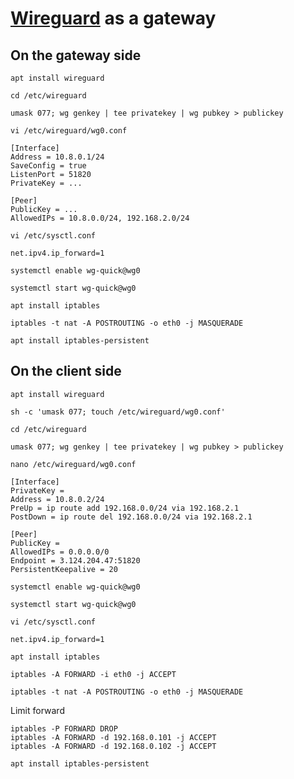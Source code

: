 # [Wireguard](https://www.wireguard.com/) as a gateway
## On the gateway side
```
apt install wireguard
```

```
cd /etc/wireguard
```

```
umask 077; wg genkey | tee privatekey | wg pubkey > publickey
```

```
vi /etc/wireguard/wg0.conf
```

```
[Interface]
Address = 10.8.0.1/24
SaveConfig = true
ListenPort = 51820
PrivateKey = ...

[Peer]
PublicKey = ...
AllowedIPs = 10.8.0.0/24, 192.168.2.0/24
```

```
vi /etc/sysctl.conf
```

```
net.ipv4.ip_forward=1
```

```
systemctl enable wg-quick@wg0
```

```
systemctl start wg-quick@wg0
```

```
apt install iptables
```

```
iptables -t nat -A POSTROUTING -o eth0 -j MASQUERADE
```

```
apt install iptables-persistent
```

## On the client side
```
apt install wireguard
```

```
sh -c 'umask 077; touch /etc/wireguard/wg0.conf'
```

```
cd /etc/wireguard
```

```
umask 077; wg genkey | tee privatekey | wg pubkey > publickey
```

```
nano /etc/wireguard/wg0.conf
```

```
[Interface]
PrivateKey = 
Address = 10.8.0.2/24
PreUp = ip route add 192.168.0.0/24 via 192.168.2.1
PostDown = ip route del 192.168.0.0/24 via 192.168.2.1

[Peer]
PublicKey = 
AllowedIPs = 0.0.0.0/0
Endpoint = 3.124.204.47:51820
PersistentKeepalive = 20
```

```
systemctl enable wg-quick@wg0
```

```
systemctl start wg-quick@wg0
```

```
vi /etc/sysctl.conf
```

```
net.ipv4.ip_forward=1
```

```
apt install iptables
```

```
iptables -A FORWARD -i eth0 -j ACCEPT
```

```
iptables -t nat -A POSTROUTING -o eth0 -j MASQUERADE
```

Limit forward
```
iptables -P FORWARD DROP
iptables -A FORWARD -d 192.168.0.101 -j ACCEPT
iptables -A FORWARD -d 192.168.0.102 -j ACCEPT
```

```
apt install iptables-persistent
```
